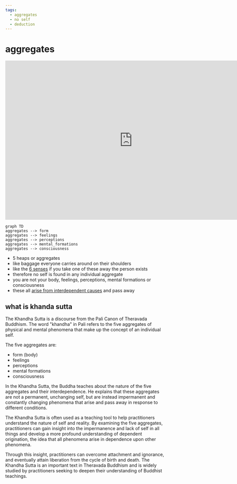 ```yaml
---
tags:
  - aggregates 
  - no self 
  - deduction 
---
```

# aggregates

<iframe width="802" height="501" src="https://www.youtube.com/embed/dx4j8eA_aDc" title="220321 Understanding Aggregates \ \ Thanissaro Bhikkhu \ \ Dhamma Talk" frameborder="0" allow="accelerometer; autoplay; clipboard-write; encrypted-media; gyroscope; picture-in-picture; web-share" allowfullscreen></iframe>

```mermaid
graph TD
aggregates --> form
aggregates --> feelings
aggregates --> perceptions
aggregates --> mental_formations
aggregates --> consciousness
```

- 5 heaps or aggregates
- like baggage everyone carries around on their shoulders
- like the [6 senses](sense.md) if you take one of these away the person exists
- therefore no self is found in any individual aggregate
- you are not your body, feelings, perceptions, mental formations or consciousness
- these all [arise from interdependent causes](interdependence.md) and pass away

## what is khanda sutta

The Khandha Sutta is a discourse from the Pali Canon of Theravada Buddhism. The word "khandha" in Pali refers to the five aggregates of physical and mental phenomena that make up the concept of an individual self.

The five aggregates are:

- form (body)
- feelings
- perceptions
- mental formations
- consciousness

In the Khandha Sutta, the Buddha teaches about the nature of the five aggregates and their interdependence. He explains that these aggregates are not a permanent, unchanging self, but are instead impermanent and constantly changing phenomena that arise and pass away in response to different conditions.

The Khandha Sutta is often used as a teaching tool to help practitioners understand the nature of self and reality. By examining the five aggregates, practitioners can gain insight into the impermanence and lack of self in all things and develop a more profound understanding of dependent origination, the idea that all phenomena arise in dependence upon other phenomena.

Through this insight, practitioners can overcome attachment and ignorance, and eventually attain liberation from the cycle of birth and death. The Khandha Sutta is an important text in Theravada Buddhism and is widely studied by practitioners seeking to deepen their understanding of Buddhist teachings.

